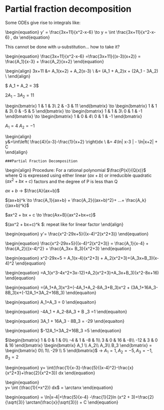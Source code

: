 # Partial fraction decomposition


Some ODEs give rise to integrals like:


\begin{equation}
y' = \frac{3x+11}{x^2-x-6} \to y = \int \frac{3x+11}{x^2-x-6} \, dx
\end{equation}





This cannot be done with u-substitution... how to take it?

\begin{equation}
\frac{3x+11}{x^2-x-6} =\frac{3x+11}{(x-3)(x+2)} = \frac{A_1}{x-3} + \frac{A_2}{x+2}
\end{equation}

 

\begin{align}
3x+11 &= A_1(x+2) + A_2(x-3) \\
&= (A_1 + A_2)x + (2A_1 - 3A_2) \\
\end{align}

$ A_1  + A_2 = 3$

$2A_1 - 3A_2 = 11$

\begin{bmatrix} 1 & 1 & 3\\ 2 & -3 & 11 \end{bmatrix} \to \begin{bmatrix} 1 & 1 & 3\\ 0 & -5 & 5 \end{bmatrix} \to \begin{bmatrix} 1 & 1 & 3\\ 0 & 1 & -1 \end{bmatrix} \to \begin{bmatrix} 1 & 0 & 4\\ 0 & 1 & -1 \end{bmatrix}

$A_1=4$  $A_2=-1$

\begin{align}  
y&=\int\left( \frac{4}{x-3}-\frac{1}{x+2} \right)dx \\ 
&= 4\ln| x-3 | - \ln|x+2| + C  
\end{align}

```{topic} 
###Partial Fraction Decomposition
```
\begin{align}
Procedure: For a rational polynomial  $\frac{P(x)}{Q(x)}$ where Q is expressed using either linear $(ax+b)$ or irreducible quadratic $(ax^2 + bx + c)$ factors and the degree of P is less than Q 

$ax+b$ $\to$ $\frac{A}{ax+b}$

$(ax+b)^k \to \frac{A_1}{ax+b} + \frac{A_2}{(ax+b)^2}+ ...+ \frac{A_k}{(ax+b)^k}$

$ax^2 + bx + c \to \frac{Ax+B}{ax^2+bx+c}$

$(ax^2 + bx+c)^k $: repeat like for linear factor 
\end{align}

\begin{equation}
y'= \frac{x^2-29x+5}{(x-4)^2(x^2+3)}
\end{equation}


\begin{equation}
\frac{x^2-29x+5}{(x-4)^2(x^2+3)} = \frac{A_1}{x-4} + \frac{A_2}{(x-4)^2} + \frac{A_3x+ B_3}{x^2+3}
\end{equation}

\begin{equation}
x^2-29x+5 = A_1(x-4)(x^2+3) + A_2(x^2+3)+(A_3x+B_3)(x-4)^2
\end{equation}

\begin{equation}
=A_1(x^3-4x^2+3x-12)+A_2(x^2+3)+A_3x+B_3)(x^2-8x+16)
\end{equation}

\begin{equation}
=(A_1+A_3)x^3+(-4A_1+A_2-8A_3+B_3)x^2 + (3A_1+16A_3-8B_3)x+(-12A_1+3A_2+16B_3)
\end{equaiton}


\begin{equation}
A_1+A_3 = 0
\end{equaiton}

\begin{equation}
-4A_1 + A_2-8A_3 + B _3 =1
\end{equaiton}


\begin{equation}
3A_1 + 16A_3 - 8B_3 = -29
\end{equaiton}


\begin{equation}
$-12A_1+3A_2+16B_3 =5
\end{equation}


$\begin{bmatrix} 1 & 0 & 1 & 0\\ -4 & 1 & -8 & 1\\ 3 & 0 & 16 & -8\\ -12 & 3 & 0 & 16 \end{bmatrix} \begin{bmatrix} A_1 \\ A_2\\ A_3\\ B_3 \end{bmatrix} = \begin{bmatrix} 0\\ 1\\ -29 \\ 5 \end{bmatrix}$ $\to$ $A_1 = 1, A_2 = -5, A_3 = -1, B_3 =2$

\begin{equation}
 y= \int(\frac{1}{x-3}-\frac{5}{(x-4)^2}-\frac{x}{x^2+3}+\frac{2}{x^2+3}) dx
 \end{equation}

  \begin{equation}                          
y= \int (\frac{1}{+x^2}) dx$ = \arctanx
\end{equation}

\begin{equation}
= \ln|x-4|+\frac{5}{x-4} -\frac{1}{2}ln (x^2 + 3)+\frac{2}{\sqrt{3}} \arctan(\frac{x}{\sqrt{3}}) + C
\end{equation}




